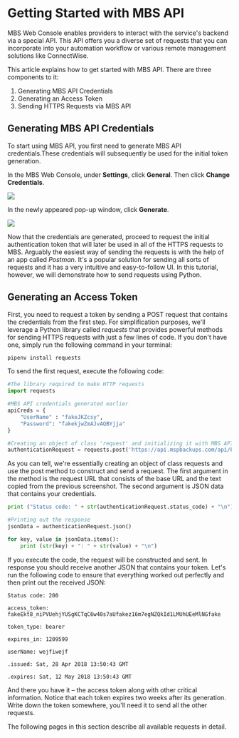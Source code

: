 # Getting Started with MBS API

MBS Web Console enables providers to interact with the service's backend via a special API. This API offers you a diverse set of requests that you can incorporate into your automation workflow or various remote management solutions like ConnectWise.

This article explains how to get started with MBS API. There are three components to it:

1. Generating MBS API Credentials
2. Generating an Access Token
3. Sending HTTPS Requests via MBS API

## Generating MBS API Credentials

To start using MBS API, you first need to generate MBS API credentials.These credentials will subsequently be used for the initial token generation.

In the MBS Web Console, under **Settings**, click **General**. Then click **Change Credentials**.

![](https://github.com/rzakiev/documentation/tree/825c2f64ff90af49b1daa32930a61d866bc1dc67/.gitbook/assets/mbsapiintro1.png)

In the newly appeared pop-up window, click **Generate**.

![](https://github.com/rzakiev/documentation/tree/825c2f64ff90af49b1daa32930a61d866bc1dc67/.gitbook/assets/mbsapiintro2.png)

Now that the credentials are generated, proceed to request the initial authentication token that will later be used in all of the HTTPS requests to MBS. Arguably the easiest way of sending the requests is with the help of an app called _Postman_. It's a popular solution for sending all sorts of requests and it has a very intuitive and easy-to-follow UI. In this tutorial, however, we will demonstrate how to send requests using Python.

## Generating an Access Token

First, you need to request a token by sending a POST request that contains the credentials from the first step. For simplification purposes, we'll leverage a Python library called _requests_ that provides powerful methods for sending HTTPS requests with just a few lines of code. If you don't have one, simply run the following command in your terminal:

```bash
pipenv install requests
```

To send the first request, execute the following code:

```python
#The library required to make HTTP requests
import requests

#MBS API credentials generated earlier
apiCreds = {
    "UserName" : "fakeJKZcsy",
    "Password": "fakekjwZmAJvAQBYjja"
}

#Creating an object of class 'request' and initializing it with MBS API URL and credentials
authenticationRequest = requests.post('https://api.mspbackups.com/api/Provider/Login', json = apiCreds)
```

As you can tell, we're essentially creating an object of class requests and use the post method to construct and send a request. The first argument in the method is the request URL that consists of the base URL and the text copied from the previous screenshot. The second argument is JSON data that contains your credentials.

```python
print ("Status code: " + str(authenticationRequest.status_code) + "\n")

#Printing out the response
jsonData = authenticationRequest.json()

for key, value in jsonData.items():
    print (str(key) + ": " + str(value) + "\n")
```

If you execute the code, the request will be constructed and sent. In response you should receive another JSON that contains your token. Let's run the following code to ensure that everything worked out perfectly and then print out the received JSON:

```text
Status code: 200

access_token: fakeEkt8_niPVUehjYUSgKCTqC6w40s7aUfakez16m7egNZQkId1LMUhUEeMlNGfake

token_type: bearer

expires_in: 1209599

userName: wejfiwejf

.issued: Sat, 28 Apr 2018 13:50:43 GMT

.expires: Sat, 12 May 2018 13:50:43 GMT
```

And there you have it – the access token along with other critical information. Notice that each token expires two weeks after its generation. Write down the token somewhere, you'll need it to send all the other requests.

The following pages in this section describe all available requests in detail.

